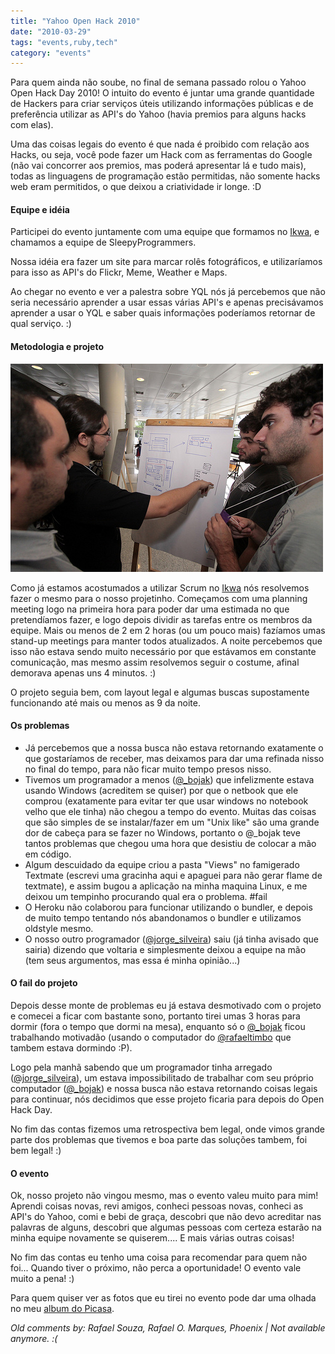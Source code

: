 ```yaml
---
title: "Yahoo Open Hack 2010"
date: "2010-03-29"
tags: "events,ruby,tech"
category: "events"
---
```


Para quem ainda não soube, no final de semana passado rolou o Yahoo
Open Hack Day 2010! O intuito do evento é juntar uma grande quantidade
de Hackers para criar serviços úteis utilizando informações públicas e
de preferência utilizar as API's do Yahoo (havia premios para alguns
hacks com elas).

Uma das coisas legais do evento é que nada é proibido com relação aos
Hacks, ou seja, você pode fazer um Hack com as ferramentas do Google
(não vai concorrer aos premios, mas poderá apresentar lá e tudo mais),
todas as linguagens de programação estão permitidas, não somente hacks
web eram permitidos, o que deixou a criatividade ir longe. :D

#### Equipe e idéia ####

Participei do evento juntamente com uma equipe que formamos no
[Ikwa](www.ikwa.com.br), e chamamos a equipe de SleepyProgrammers.

Nossa idéia era fazer um site para marcar rolês fotográficos, e
utilizaríamos para isso as API's do Flickr, Meme, Weather e Maps.

Ao chegar no evento e ver a palestra sobre YQL nós já percebemos que
não seria necessário aprender a usar essas várias API's e apenas
precisávamos aprender a usar o YQL e saber quais informações
poderíamos retornar de qual serviço. :)

#### Metodologia e projeto ####

[![Foto da equipe do Openhack](/images/posts/openhack.jpg "Equipe do Openhack")](/images/posts/openhack.jpg "Equipe do openhack")

Como já estamos acostumados a utilizar Scrum no
[Ikwa](www.ikwa.com.br) nós resolvemos fazer o mesmo para o nosso
projetinho. Começamos com uma planning meeting logo na primeira hora
para poder dar uma estimada no que pretendíamos fazer, e logo depois
dividir as tarefas entre os membros da equipe.  Mais ou menos de 2 em
2 horas (ou um pouco mais) fazíamos umas stand-up meetings para manter
todos atualizados. A noite percebemos que isso não estava sendo muito
necessário por que estávamos em constante comunicação, mas mesmo assim
resolvemos seguir o costume, afinal demorava apenas uns 4 minutos. :)

O projeto seguia bem, com layout legal e algumas buscas supostamente
funcionando até mais ou menos as 9 da noite.

#### Os problemas ####

* Já percebemos que a nossa busca não estava retornando exatamente o que gostaríamos de receber, mas deixamos para dar uma refinada nisso no final do tempo, para não ficar muito tempo presos nisso.
* Tivemos um programador a menos ([@_bojak](http://twitter.com/_bojak)) que infelizmente estava usando Windows (acreditem se quiser) por que o netbook que ele comprou (exatamente para evitar ter que usar windows no notebook velho que ele tinha) não chegou a tempo do evento. Muitas das coisas que são simples de se instalar/fazer em um "Unix like" são uma grande dor de cabeça para se fazer no Windows, portanto o @_bojak teve tantos problemas que chegou uma hora que desistiu de colocar a mão em código.
* Algum descuidado da equipe criou a pasta "Views" no famigerado Textmate (escrevi uma gracinha aqui e apaguei para não gerar flame de textmate), e assim bugou a aplicação na minha maquina Linux, e me deixou um tempinho procurando qual era o problema. #fail
* O Heroku não colaborou para funcionar utilizando o bundler, e depois de muito tempo tentando nós abandonamos o bundler e utilizamos oldstyle mesmo.
* O nosso outro programador ([@jorge_silveira](http://twitter.com/jorge_silveira)) saiu (já tinha avisado que sairia) dizendo que voltaria e simplesmente deixou a equipe na mão (tem seus argumentos, mas essa é minha opinião...)

#### O fail do projeto ####

Depois desse monte de problemas eu já estava desmotivado com o projeto
e comecei a ficar com bastante sono, portanto tirei umas 3 horas para
dormir (fora o tempo que dormi na mesa), enquanto só o
[@_bojak](http://twitter.com/_bojak) ficou trabalhando motivadão
(usando o computador do [@rafaeltimbo](http://twitter.com/rafaeltimbo)
que tambem estava dormindo :P).

Logo pela manhã sabendo que um programador tinha arregado
([@jorge_silveira](http://twitter.com/jorge_silveira)), um estava
impossibilitado de trabalhar com seu próprio computador
([@_bojak](http://twitter.com/_bojak)) e nossa busca não estava
retornando coisas legais para continuar, nós decidimos que esse
projeto ficaria para depois do Open Hack Day.

No fim das contas fizemos uma retrospectiva bem legal, onde vimos
grande parte dos problemas que tivemos e boa parte das soluções
tambem, foi bem legal! :)

#### O evento ####

Ok, nosso projeto não vingou mesmo, mas o evento valeu muito para mim!
Aprendi coisas novas, revi amigos, conheci pessoas novas, conheci as
API's do Yahoo, comi e bebi de graça, descobri que não devo acreditar
nas palavras de alguns, descobri que algumas pessoas com certeza
estarão na minha equipe novamente se quiserem.... E mais várias outras
coisas!

No fim das contas eu tenho uma coisa para recomendar para quem não
foi... Quando tiver o próximo, não perca a oportunidade! O evento vale
muito a pena! :)

Para quem quiser ver as fotos que eu tirei no evento pode dar uma
olhada no meu [album do
Picasa](http://picasaweb.google.com/Willian.molinari/Openhack?feat=directlink).



_Old comments by: Rafael Souza, Rafael O. Marques, Phoenix | Not available anymore. :(_
